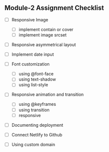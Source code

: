 ## Module-2 Assignment Checklist

- [ ] Responsive Image

  - [ ] implement contain or cover
  - [ ] implement image srcset

- [ ] Responsive asymmetrical layout
- [ ] Implement date input
- [ ] Font customization

  - [ ] using @font-face
  - [ ] using text-shadow
  - [ ] using list-style

- [ ] Responsive animation and transition

  - [ ] using @keyframes
  - [ ] using transition
  - [ ] responsive

- [ ] Documenting deployment
- [ ] Connect Netlify to Github
- [ ] Using custom domain
